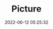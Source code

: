 ---
weight: 1
images:
- /images/edited/7.jpeg
title: Picture
date: 2022-06-12 05:25:32
tags: [luminar neo,work,person]
---